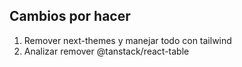 ## Cambios por hacer

1. Remover next-themes y manejar todo con tailwind
2. Analizar remover @tanstack/react-table